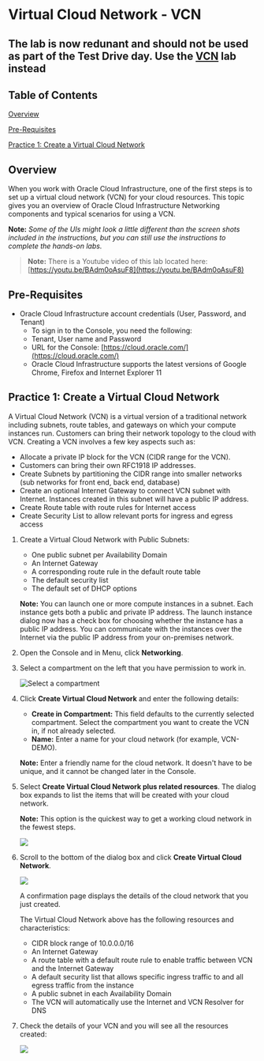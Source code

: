 # Virtual Cloud Network - VCN

## The lab is now redunant and should not be used as part of the Test Drive day. Use the [VCN](../VCN/VCN_HOL.md) lab instead

## Table of Contents

[Overview](#overview)

[Pre-Requisites](#pre-requisites)

[Practice 1: Create a Virtual Cloud Network](#practice-1-create-a-virtual-cloud-network)

## Overview

When you work with Oracle Cloud Infrastructure, one of the first steps is to set up a virtual cloud network (VCN) for your cloud resources. This topic gives you an overview of Oracle Cloud Infrastructure Networking components and typical scenarios for using a VCN.

**Note:** *Some of the UIs might look a little different than the screen shots included in the instructions, but you can still use the instructions to complete the hands-on labs.*

> **Note:** There is a Youtube video of this lab located here: [https://youtu.be/BAdm0oAsuF8](https://youtu.be/BAdm0oAsuF8)

## Pre-Requisites

- Oracle Cloud Infrastructure account credentials (User, Password, and Tenant)
  - To sign in to the Console, you need the following:
  - Tenant, User name and Password
  - URL for the Console: [https://cloud.oracle.com/](https://cloud.oracle.com/)
  - Oracle Cloud Infrastructure supports the latest versions of Google Chrome, Firefox and Internet Explorer 11

## Practice 1: Create a Virtual Cloud Network

A Virtual Cloud Network (VCN) is a virtual version of a traditional network including subnets, route tables, and gateways on which your compute instances run. Customers can bring their network topology to the cloud with VCN. Creating a VCN involves a few key aspects such as:

- Allocate a private IP block for the VCN (CIDR range for the VCN).
- Customers can bring their own RFC1918 IP addresses.
- Create Subnets by partitioning the CIDR range into smaller networks (sub networks for front end, back end, database)
- Create an optional Internet Gateway to connect VCN subnet with Internet. Instances created in this subnet will have a public IP address.
- Create Route table with route rules for Internet access
- Create Security List to allow relevant ports for ingress and egress access

1. Create a Virtual Cloud Network with Public Subnets:

   - One public subnet per Availability Domain
   - An Internet Gateway
   - A corresponding route rule in the default route table
   - The default security list
   - The default set of DHCP options

    **Note:** You can launch one or more compute instances in a subnet. Each instance gets both a public and private IP address. The launch instance dialog now has a check box for choosing whether the instance has a public IP address. You can communicate with the instances over the Internet via the public IP address from your on-premises network.

2. Open the Console and in Menu, click **Networking**.

3. Select a compartment on the left that you have permission to work in.

    ![Select a compartment](media/image001.png)

4. Click **Create Virtual Cloud Network** and enter the following details:

   - **Create in Compartment:** This field defaults to the currently selected compartment. Select the compartment you want to create the VCN in, if not already selected.
   - **Name:** Enter a name for your cloud network (for example, VCN-DEMO).

    **Note:** Enter a friendly name for the cloud network. It doesn't have  to be unique, and it cannot be changed later in the Console.

5. Select **Create Virtual Cloud Network plus related resources**. The dialog box expands to list the items that will be created with your cloud network.

    **Note:** This option is the quickest way to get a working cloud network in the fewest steps.

    ![](media/image002.png)

6. Scroll to the bottom of the dialog box and click **Create Virtual Cloud Network**.

    ![](media/image003.png)

    A confirmation page displays the details of the cloud network that you just created.

    The Virtual Cloud Network above has the following resources and characteristics:

     - CIDR block range of 10.0.0.0/16
     - An Internet Gateway
     - A route table with a default route rule to enable traffic between VCN and the Internet Gateway
     - A default security list that allows specific ingress traffic to and all egress traffic from the instance
     - A public subnet in each Availability Domain
     - The VCN will automatically use the Internet and VCN Resolver for DNS

7. Check the details of your VCN and you will see all the resources created:
   
   ![](media/image004.png)
